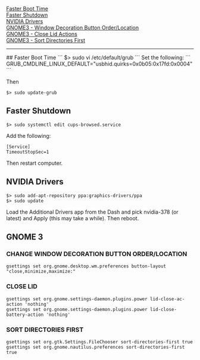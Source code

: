 [Faster Boot Time](#fasterboot)<br/>
[Faster Shutdown](#fastershutdown)<br/>
[NVIDIA Drivers](#nvidia)<br/>
[GNOME3 - Window Decoration Button Order/Location](#windowdecoration)<br/>
[GNOME3 - Close Lid Actions](#closelid)<br/>
[GNOME3 - Sort Directories First](#sortdirs)<br/>
<hr>
<a name="fasterboot"></a>
## Faster Boot Time
```
$> sudo vi /etc/default/grub
```
Set the following:
```
GRUB_CMDLINE_LINUX_DEFAULT="usbhid.quirks=0x0b05:0x17fd:0x0004"
```

Then
```
$> sudo update-grub
```

<a name="fastershutdown"></a>
## Faster Shutdown
```
$> sudo systemctl edit cups-browsed.service
```
Add the following:
```
[Service]
TimeoutStopSec=1
```
Then restart computer.

<a name="nvidia"></a>
## NVIDIA Drivers
```
$> sudo add-apt-repository ppa:graphics-drivers/ppa
$> sudo update
```
Load the Additional Drivers app from the Dash and pick nvidia-378 (or latest) and Apply (this may take a while).  Then reboot.

## GNOME 3
<a name="windowdecoration"></a>
### CHANGE WINDOW DECORATION BUTTON ORDER/LOCATION
```
gsettings set org.gnome.desktop.wm.preferences button-layout "close,minimize,maximize:"
```
<a name="closelid"></a>
### CLOSE LID
```
gsettings set org.gnome.settings-daemon.plugins.power lid-close-ac-action 'nothing'
gsettings set org.gnome.settings-daemon.plugins.power lid-close-battery-action 'nothing'
```

<a name="sortdirs"></a>
### SORT DIRECTORIES FIRST
```
gsettings set org.gtk.Settings.FileChooser sort-directories-first true
gsettings set org.gnome.nautilus.preferences sort-directories-first true
```
